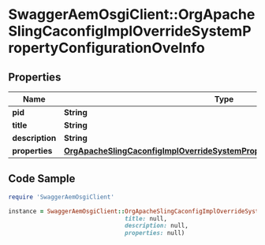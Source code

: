 # SwaggerAemOsgiClient::OrgApacheSlingCaconfigImplOverrideSystemPropertyConfigurationOveInfo

## Properties

Name | Type | Description | Notes
------------ | ------------- | ------------- | -------------
**pid** | **String** |  | [optional] 
**title** | **String** |  | [optional] 
**description** | **String** |  | [optional] 
**properties** | [**OrgApacheSlingCaconfigImplOverrideSystemPropertyConfigurationOveProperties**](OrgApacheSlingCaconfigImplOverrideSystemPropertyConfigurationOveProperties.md) |  | [optional] 

## Code Sample

```ruby
require 'SwaggerAemOsgiClient'

instance = SwaggerAemOsgiClient::OrgApacheSlingCaconfigImplOverrideSystemPropertyConfigurationOveInfo.new(pid: null,
                                 title: null,
                                 description: null,
                                 properties: null)
```


